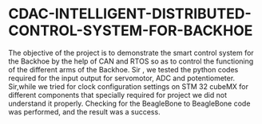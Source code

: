 # CDAC-INTELLIGENT-DISTRIBUTED-CONTROL-SYSTEM-FOR-BACKHOE
The objective of the project is to demonstrate the smart control system for the Backhoe by the help of CAN and RTOS so as to control the functioning of the different arms of the Backhoe.
Sir , we tested the python codes required for the input output for servomotor, ADC and potentiometer.
Sir,while we tried for clock configuration settings on STM 32 cubeMX for different components that specially required for project we did not understand it properly.
Checking for the BeagleBone to BeagleBone code was performed, and the result was a success.
